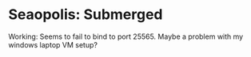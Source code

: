 # Seaopolis: Submerged

Working: Seems to fail to bind to port 25565. Maybe a problem with my windows laptop VM setup?